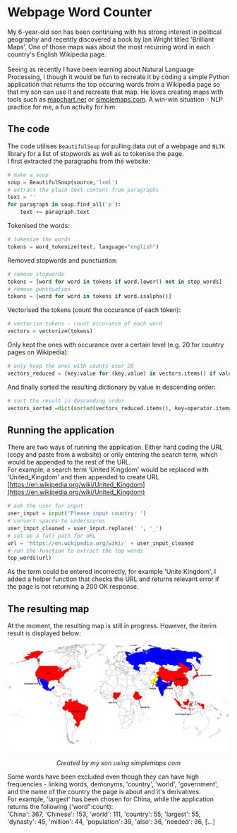 # Webpage Word Counter
My 6-year-old son has been continuing with his strong interest in political geography and recently discovered a book by Ian Wright titled 'Brilliant Maps'. One of those maps  was about the most recurring word in each country's English Wikipedia page. 
<br><br>
Seeing as recently I have been learning about Natural Language Processing, I though it would be fun to recreate it by coding a simple Python application that returns the top occuring words from a Wikipedia page so that my son can use it and recreate that map. He loves creating maps with tools such as [mapchart.net](https://mapchart.net) or [simplemaps.com](https://simplemaps.com). A win-win situation - NLP practice for me, a fun activity for him.
## The code
The code utilises ```BeautifulSoup``` for pulling data out of a webpage and ```NLTK``` library for a list of stopwords as well as to tokenise the page.<br>
I first extracted the paragraphs from the website:<br>
```Python
# make a soup 
soup = BeautifulSoup(source,'lxml')
# extract the plain text content from paragraphs
text = ''
for paragraph in soup.find_all('p'):
    text += paragraph.text
```
Tokenised the words:<br>
```Python
# tokenize the words
tokens = word_tokenize(text, language="english")
```
Removed stopwords and punctuation:<br>
```Python
# remove stopwords
tokens = [word for word in tokens if word.lower() not in stop_words]
# remove punctuation
tokens = [word for word in tokens if word.isalpha()]
```
Vectorised the tokens (count the occurance of each token):<br>
```Python
# vectorize tokens - count occurance of each word
vectors = vectorize(tokens)
```
Only kept the ones with occurance over a certain level (e.g. 20 for country pages on Wikipedia):<br>
```Python
# only keep the ones with counts over 20
vectors_reduced = {key:value for (key,value) in vectors.items() if value >= word_limit}
```
And finally sorted the resulting dictionary by value in descending order:<br>
```Python
# sort the result in descending order
vectors_sorted =dict(sorted(vectors_reduced.items(), key=operator.itemgetter(1),reverse=True))
```
## Running the application
There are two ways of running the application. Either hard coding the URL (copy and paste from a website) or only entering the search term, which would be appended to the rest of the URL. <br>
For example, a search term 'United Kingdom' would be replaced with 'United_Kingdom' and then appended to create URL [https://en.wikipedia.org/wiki/United_Kingdom](https://en.wikipedia.org/wiki/United_Kingdom)
```Python
# ask the user for input
user_input = input('Please input country: ')
# convert spaces to underscores
user_input_cleaned = user_input.replace(' ', '_')
# set up a full path for URL
url = 'https://en.wikipedia.org/wiki/' + user_input_cleaned
# run the function to extract the top words
top_words(url)
```
As the term could be entered incorrectly, for example 'Unite Kingdom', I added a helper function that checks the URL and returns relevant error if the page is not returning a 200 OK response.
## The resulting map
At the moment, the resulting map is still in progress. However, the iterim result is displayed below:
<img  src="https://github.com/maciejtarsa/Webpage-Word-Counter/blob/main/world.png">
<p align="center"><i>Created by my son using simplemaps.com</i></p>
Some words have been excluded even though they can have high frequencies - linking words, demonyms, 'country', 'world', 'government', and the name of the country the page is about and it's derivatives.<br>
For example, 'largest' has been chosen for China, while the application returns the following ('word":count):<br> 
'China': 367, 'Chinese': 153, 'world': 111, 'country': 55; 'largest': 55, 'dynasty': 45, 'million': 44, 'population': 39, 'also': 36, 'needed': 36, [...]
